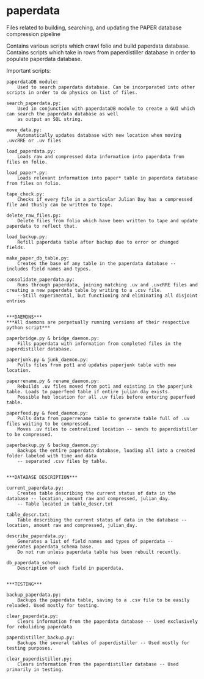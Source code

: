 paperdata
=========

Files related to building, searching, and updating the PAPER database compression pipeline

Contains various scripts which crawl folio and build paperdata database.
Contains scripts which take in rows from paperdistiller database in order to populate paperdata database.

Important scripts:

	paperdataDB module:
		Used to search paperdata database. Can be incorporated into other scripts in order to do physics on list of files.

	search_paperdata.py:
		Used in conjunction with paperdataDB module to create a GUI which can search the paperdata database as well
		as output an SQL string.

	move_data.py:
		Automatically updates database with new location when moving .uvcRRE or .uv files

	load_paperdata.py:
		Loads raw and compressed data information into paperdata from files on folio.

	load_paper*.py:
		Loads relevant information into paper* table in paperdata database from files on folio.

	tape_check.py:
		Checks if every file in a particular Julian Day has a compressed file and thusly can be written to tape.

	delete_raw_files.py:
		Delete files from folio which have been written to tape and update paperdata to reflect that.

	load_backup.py:
		Refill paperdata table after backup due to error or changed fields.

	make_paper_db_table.py:
		Creates the base of any table in the paperdata database -- includes field names and types.

	consolidate_paperdata.py:
		Runs through paperdata, joining matching .uv and .uvcRRE files and creating a new paperdata table by writing to a .csv file.
		--Still experimental, but functioning and eliminating all disjoint entries


	***DAEMONS***
	***All daemons are perpetually running versions of their respective python script***

	paperbridge.py & bridge_daemon.py:
		Fills paperdata with information from completed files in the paperdistiller database.

	paperjunk.py & junk_daemon.py:
		Pulls files from pot1 and updates paperjunk table with new location.

	paperrename.py & rename_daemon.py:
		Rebuilds .uv files moved from pot1 and existing in the paperjunk table. Loads to paperfeed table if entire julian day exists.
		Possible hub location for all .uv files before entering paperfeed table.

	paperfeed.py & feed_daemon.py:
		Pulls data from paperrename table to generate table full of .uv files waiting to be compressed.
		Moves .uv files to centralized location -- sends to paperdistiller to be compressed.

	paperbackup.py & backup_daemon.py:
		Backups the entire paperdata database, loading all into a created folder labeled with time and data
		-- separated .csv files by table.


	***DATABASE DESCRIPTION***

	current_paperdata.py:
		Creates table describing the current status of data in the database -- location, amount raw and compressed, julian_day. 
		-- Table located in table_descr.txt

	table_descr.txt:
		Table describing the current status of data in the database -- location, amount raw and compressed, julian_day.

	describe_paperdata.py:
		Generates a list of field names and types of paperdata -- generates paperdata_schema base.
		Do not run unless paperdata table has been rebuilt recently.

	db_paperdata_schema:
		Description of each field in paperdata.


	***TESTING***

	backup_paperdata.py:
		Backups the paperdata table, saving to a .csv file to be easily reloaded. Used mostly for testing.

	clear_paperdata.py:
		Clears information from the paperdata database -- Used exclusively for rebuliding paperdata

	paperdistiller_backup.py:
		Backups the several tables of paperdistiller -- Used mostly for testing purposes.

	clear_paperdistiller.py:
		Clears information from the paperdistiller database -- Used primarily in testing.
